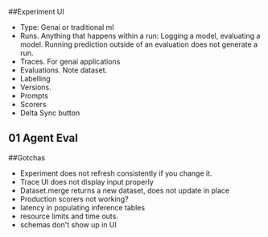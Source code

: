 ##Experiment UI
 - Type: Genai or traditional ml
 - Runs.  Anything that happens within a run: Logging a model, evaluating a model.  Running prediction outside of an evaluation does not generate a run.
 - Traces.  For genai applications
 - Evaluations.   Note dataset.
 - Labelling
 - Versions.
 - Prompts
 - Scorers
 - Delta Sync button

## 01 Agent Eval






##Gotchas

 - Experiment does not refresh consistently if you change it.
 - Trace UI does not display input properly
 - Dataset.merge returns a new dataset, does not update in place
 - Production scorers not working?
 - latency in populating inference tables
 - resource limits and time outs.
 - schemas don't show up in UI
 
